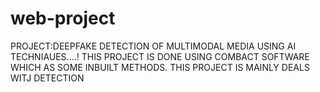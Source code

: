 # web-project
PROJECT:DEEPFAKE DETECTION OF MULTIMODAL MEDIA USING AI TECHNIAUES....!
THIS PROJECT IS DONE USING COMBACT SOFTWARE WHICH AS SOME INBUILT METHODS.
THIS PROJECT IS MAINLY DEALS WITJ DETECTION 
